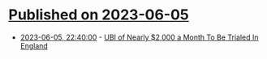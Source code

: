 # [Published on 2023-06-05](index.md)

* [2023-06-05, 22:40:00](https://news.slashdot.org/story/23/06/05/2138202/ubi-of-nearly-2000-a-month-to-be-trialed-in-england?utm_source=rss1.0mainlinkanon&utm_medium=feed) - [UBI of Nearly $2,000 a Month To Be Trialed In England](https://news.slashdot.org/story/23/06/05/2138202/ubi-of-nearly-2000-a-month-to-be-trialed-in-england?utm_source=rss1.0mainlinkanon&utm_medium=feed)
